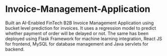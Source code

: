 # Invoice-Management-Application
Built an AI-Enabled FinTech B2B Invoice Management Application using bucket level prediction for invoices. It uses a regression model to predict whether payment of order will be delayed or not. The same has been deployed using Flask Framework for machine learning integration, React JS for frontend, MySQL for database management and Java servlets for backend.
